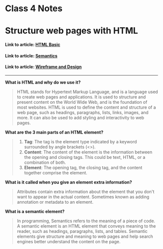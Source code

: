 # Class 4 Notes

# Structure web pages with HTML

#### Link to article: [HTML Basic](https://developer.mozilla.org/en-US/docs/Learn/Getting_started_with_the_web/HTML_basics)
#### Link to article: [Semantics](https://developer.mozilla.org/en-US/docs/Glossary/Semantics)
#### Link to article: [Wireframe and Design](https://careerfoundry.com/en/blog/ux-design/how-to-create-your-first-wireframe/)

***

**What is HTML and why do we use it?**
>HTML stands for Hypertext Markup Language, and is a language used to create web pages and applications. It is used to structure and present content on the World Wide Web, and is the foundation of most websites. HTML is used to define the content and structure of a web page, such as headings, paragraphs, lists, links, images, and more. It can also be used to add styling and interactivity to web pages.


**What are the 3 main parts of an HTML element?**
>
>1. **Tag**: The tag is the element type indicated by a keyword surrounded by angle brackets (<>).
>2. **Content**: The content of the element is the information between the opening and closing tags. This could be text, HTML, or a combination of both.
>3. **Element**: The opening tag, the closing tag, and the content together comprise the element.


**What is it called when you give an element extra information?**
>Attributes contain extra information about the element that you don't want to appear in the actual content.
Sometimes known as adding annotation or metadata to an element.


**What is a semantic element?**
>In programming, Semantics refers to the meaning of a piece of code.  A semantic element is an HTML element that conveys meaning to the reader, such as headings, paragraphs, lists, and tables. Semantic elements give structure and meaning to web pages and help search engines better understand the content on the page.
